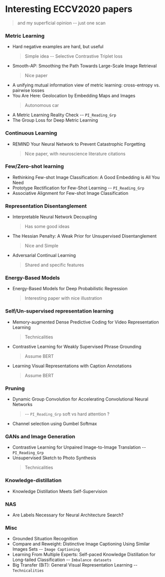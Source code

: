 # Interesting ECCV2020 papers
> and my superficial opinion -- just one scan


### Metric Learning
* Hard negative examples are hard, but useful
	> Simple idea -- Selective Contrastive Triplet loss 
* Smooth-AP: Smoothing the Path Towards Large-Scale Image Retrieval 
	> Nice paper
* A unifying mutual information view of metric learning: cross-entropy vs. pairwise losses	
* You Are Here: Geolocation by Embedding Maps and Images
	> Autonomous car
* A Metric Learning Reality Check -- `PI_Reading_Grp`
* The Group Loss for Deep Metric Learning 


### Continuous Learning
* REMIND Your Neural Network to Prevent Catastrophic Forgetting 
	> Nice paper, with neuroscience literature citations

### Few/Zero-shot learning
* Rethinking Few-shot Image Classification: A Good Embedding is All You Need
* Prototype Rectification for Few-Shot Learning -- `PI_Reading_Grp`
* Associative Alignment for Few-shot Image Classification

### Representation Disentanglement
* Interpretable Neural Network Decoupling
	> Has some good ideas
* The Hessian Penalty: A Weak Prior for Unsupervised Disentanglement
	> Nice and Simple
* Adversarial Continual Learning
	> Shared and specific features


### Energy-Based Models
* Energy-Based Models for Deep Probabilistic Regression
	> Interesting paper with nice illustration
	
### Self/Un-supervised representation learning
* Memory-augmented Dense Predictive Coding for Video Representation Learning 
	> Technicalities
* Contrastive Learning for Weakly Supervised Phrase Grounding 
	> Assume BERT
* Learning Visual Representations with Caption Annotations 
	> Assume BERT
	
### Pruning
* Dynamic Group Convolution for Accelerating Convolutional Neural Networks
	> -- `PI_Reading_Grp` soft vs hard attention ?
* Channel selection using Gumbel Softmax 

### GANs and Image Generation
* Contrastive Learning for Unpaired Image-to-Image Translation -- `PI_Reading_Grp`
* Unsupervised Sketch to Photo Synthesis
	> Technicalities
### Knowledge-distillation
* Knowledge Distillation Meets Self-Supervision 

### NAS
* Are Labels Necessary for Neural Architecture Search?

### Misc
* Grounded Situation Recognition
* Compare and Reweight: Distinctive Image Captioning Using Similar Images Sets -- `Image Captioning`
* Learning From Multiple Experts: Self-paced Knowledge Distillation for Long-tailed Classification -- `Imbalance datasets`
* Big Transfer (BiT): General Visual Representation Learning  -- `Technicalities`